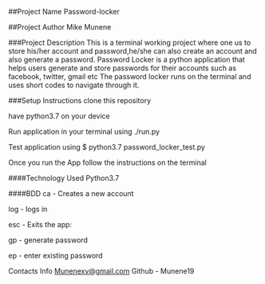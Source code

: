 ##Project Name
Password-locker

##Project Author
Mike Munene 

###Project Description
This is a terminal working project where one us to store his/her account and password,he/she can also create an account and also generate a password.
Password Locker is a python application that helps users generate and store passwords for their accounts such as facebook, twitter, gmail etc The password locker runs on the terminal and uses short codes to navigate through it.

###Setup Instructions
clone this repository

have python3.7 on your device

Run application in your terminal using ./run.py

Test application using $ python3.7 password_locker_test.py

Once you run the App follow the instructions on the terminal

####Technology Used
Python3.7

####BDD
ca - Creates a new account

log - logs in

esc - Exits the app:

gp - generate password

ep - enter existing password


Contacts Info
Munenexv@gmail.com
Github - Munene19